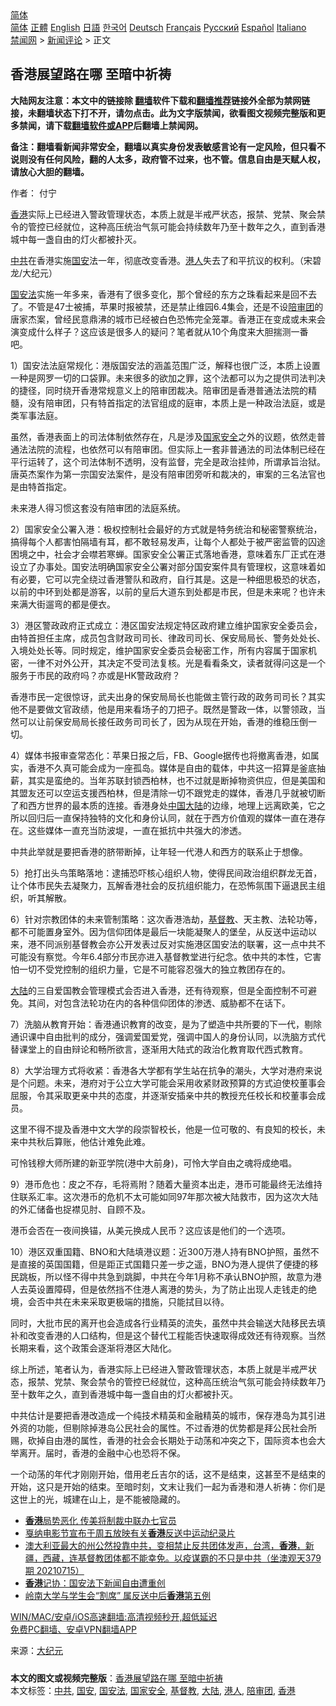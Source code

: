  <!-- 面包屑导航 --> <div class="breadcrumb"><!-- GTranslate: https://gtranslate.io/ -->  <div class="switcher notranslate">  <div class="selected">  <a href="#" onclick="return false;"> 简体</a>  </div>  <div class="option">  <a href="https://www.bannedbook.org" onclick="doGTranslate('zh-CN|zh-CN');jQuery('div.switcher div.selected a').html(jQuery(this).html());return false;" title="简体中文" class="nturl selected"> 简体</a>  <a href="https://www.bannedbook.org/zh-tw/" onclick="doGTranslate('zh-CN|zh-TW');jQuery('div.switcher div.selected a').html(jQuery(this).html());return false;" title="繁體中文" class="nturl"> 正體</a>  <a href="https://www.bannedbook.org/en/" onclick="doGTranslate('zh-CN|en');jQuery('div.switcher div.selected a').html(jQuery(this).html());return false;" title="English" class="nturl"> English</a>  <a href="https://www.bannedbook.org/ja/" onclick="doGTranslate('zh-CN|ja');jQuery('div.switcher div.selected a').html(jQuery(this).html());return false;" title="日本語" class="nturl"> 日語</a>  <a href="https://www.bannedbook.org/ko/" onclick="doGTranslate('zh-CN|ko');jQuery('div.switcher div.selected a').html(jQuery(this).html());return false;" title="한국어" class="nturl"> 한국어</a>  <a href="https://www.bannedbook.org/de/" onclick="doGTranslate('zh-CN|de');jQuery('div.switcher div.selected a').html(jQuery(this).html());return false;" title="Deutsch" class="nturl"> Deutsch</a>  <a href="https://www.bannedbook.org/fr/" onclick="doGTranslate('zh-CN|fr');jQuery('div.switcher div.selected a').html(jQuery(this).html());return false;" title="Français" class="nturl"> Français</a>  <a href="https://www.bannedbook.org/ru/" onclick="doGTranslate('zh-CN|ru');jQuery('div.switcher div.selected a').html(jQuery(this).html());return false;" title="Русский" class="nturl"> Русский</a>  <a href="https://www.bannedbook.org/es/" onclick="doGTranslate('zh-CN|es');jQuery('div.switcher div.selected a').html(jQuery(this).html());return false;" title="Español" class="nturl"> Español</a>  <a href="https://www.bannedbook.org/it/" onclick="doGTranslate('zh-CN|it');jQuery('div.switcher div.selected a').html(jQuery(this).html());return false;" title="Italiano" class="nturl"> Italiano</a>  </div>  </div>      <div class='breadcrumb-sub'><!-- Breadcrumb NavXT 6.3.0 --> <a href="https://www.bannedbook.org/" class="home">禁闻网</a> &gt; <a href="https://www.bannedbook.org/bnews/comments/" class="category">新闻评论</a> &gt; 正文</div></div><h2>香港展望路在哪 至暗中祈祷</h2> <p class="notice"><b>大陆网友注意：本文中的链接除 <a href="https://github.com/bannedbook/fanqiang" >翻墙</a>软件下载和<a href="https://github.com/killgcd/justmysocks/blob/master/README.md">翻墙推荐</a>链接外全部为禁网链接，未翻墙状态下打不开，请勿点击。此为文字版禁闻，欲看图文视频完整版和更多禁闻，请下载<a href="https://github.com/bannedbook/fanqiang">翻墙软件或APP</a>后翻墙上禁闻网。</p><p>备注：翻墙看新闻非常安全，翻墙以真实身份发表敏感言论有一定风险，但只看不说则没有任何风险，翻的人太多，政府管不过来，也不管。信息自由是天赋人权，请放心大胆的翻墙。</b></p>  <div class="entry"> <p>作者： 付宁</p> <p id="summary"><a href="https://www.bannedbook.org/bnews/tag/%e9%a6%99%e6%b8%af/" class="st_tag internal_tag" rel="tag" title="标签 香港 下的日志">香港</a>实际上已经进入警政管理状态，本质上就是半戒严状态，报禁、党禁、聚会禁令的管控已经就位，这种高压统治气氛可能会持续数年乃至十数年之久，直到香港城中每一盏自由的灯火都被扑灭。</p> <p id="conimg"><a href="https://www.bannedbook.org/bnews/tag/%e4%b8%ad%e5%85%b1/" class="st_tag internal_tag" rel="tag" title="标签 中共 下的日志">中共</a>在香港实施<a href="https://www.bannedbook.org/bnews/tag/%E5%9B%BD%E5%AE%89/" class="st_tag internal_tag" rel="tag" title="标签 国安 下的日志">国安</a>法一年，彻底改变香港。<a href="https://www.bannedbook.org/bnews/tag/%e6%b8%af%e4%ba%ba/" class="st_tag internal_tag" rel="tag" title="标签 港人 下的日志">港人</a>失去了和平抗议的权利。（宋碧龙/大纪元）</p> <p><a href="https://www.bannedbook.org/bnews/tag/%e5%9b%bd%e5%ae%89%e6%b3%95/" class="st_tag internal_tag" rel="tag" title="标签 国安法 下的日志">国安法</a>实施一年多来，香港有了很多变化，那个曾经的东方之珠看起来是回不去了。不管是47士被捕，苹果时报被禁，还是禁止维园6.4集会，还是不设<a href="https://www.bannedbook.org/bnews/tag/%E9%99%AA%E5%AE%A1%E5%9B%A2/" class="st_tag internal_tag" rel="tag" title="标签 陪审团 下的日志">陪审团</a>的唐家杰案，曾经民意鼎沸的城市已经被白色恐怖完全笼罩。香港正在变成或未来会演变成什么样子？这应该是很多人的疑问？笔者就从10个角度来大胆揣测一番吧。</p> <p>1）国安法法庭常规化：港版国安法的涵盖范围广泛，解释也很广泛，本质上设置一种是网罗一切的口袋罪。未来很多的欲加之罪，这个法都可以为之提供司法判决的捷径，同时绕开香港常规意义上的陪审团裁决。陪审团是香港普通法法院的精髓，没有陪审团，只有特首指定的法官组成的庭审，本质上是一种政治法庭，或是类军事法庭。</p> <p>虽然，香港表面上的司法体制依然存在，凡是涉及<a href="https://www.bannedbook.org/bnews/tag/%e5%9b%bd%e5%ae%b6%e5%ae%89%e5%85%a8/" class="st_tag internal_tag" rel="tag" title="标签 国家安全 下的日志">国家安全</a>之外的议题，依然走普通法法院的流程，也依然可以有陪审团。但实际上一套非普通法的司法体制已经在平行运转了，这个司法体制不透明，没有监督，完全是政治挂帅，所谓承旨治狱。唐英杰案作为第一宗国安法案件，是没有陪审团旁听和裁决的，审案的三名法官也是由特首指定。</p> <p>未来港人得习惯这套没有陪审团的法庭系统。</p>  <p>2）国家安全公署入港：极权控制社会最好的方式就是特务统治和秘密警察统治，搞得每个人都害怕隔墙有耳，都不敢轻易发声，让每个人都处于被严密监管的囚途困境之中，社会才会噤若寒蝉。国家安全公署正式落地香港，意味着东厂正式在港设立了办事处。国安法明确国家安全公署对部分国安案件具有管理权，这意味着如有必要，它可以完全绕过香港警队和政府，自行其是。这是一种细思极恐的状态，以前的中环到处都是游客，以前的皇后大道东到处都是市民，但是未来呢？也许未来满大街遛弯的都是便衣。</p> <p>3）港区警政政府正式成立：港区国安法规定特区政府建立维护国家安全委员会，由特首担任主席，成员包含财政司司长、律政司司长、保安局局长、警务处处长、入境处处长等。同时规定，维护国家安全委员会秘密工作，所有内容属于国家机密，一律不对外公开，其决定不受司法复核。光是看看条文，读者就得问这是一个服务于市民的政府吗？亦或是HK警政政府？</p> <p>香港市民一定很惊讶，武夫出身的保安局局长也能做主管行政的政务司司长？其实他不是要做文官政绩，他是用来看场子的刀把子。既然是警政一体，以警领政，当然可以让前保安局局长接任政务司司长了，因为从现在开始，香港的维稳压倒一切。</p> <p>4）媒体书报审查常态化：苹果日报之后，FB、Google据传也将撤离香港，如属实，香港不久真可能会成为一座孤岛。媒体是自由的载体，中共这一招算是釜底抽薪，其实是蛮绝的。当年苏联封锁西柏林，也不过就是断掉物资供应，但是美国和其盟友还可以空运支援西柏林，但是清除一切不跟党走的媒体，香港几乎就被切断了和西方世界的最本质的连接。香港身处<span class='wp_keywordlink_affiliate'><a href="https://www.bannedbook.org/" title="中国" target="_blank">中国</a></span><span class='wp_keywordlink_affiliate'><a href="https://www.bannedbook.org/" title="大陆" target="_blank">大陆</a></span>的边缘，地理上远离欧美，它之所以回归后一直保持独特的文化和身份认同，就在于西方价值观的媒体一直在港存在。这些媒体一直充当防波堤，一直在抵抗中共强大的渗透。</p> <p>中共此举就是要把香港的脐带断掉，让年轻一代港人和西方的联系止于想像。</p> <p>5）抢打出头鸟策略落地：逮捕恐吓核心组织人物，使得民间政治组织群龙无首，让个体市民失去凝聚力，瓦解香港社会的反抗组织能力，在恐怖氛围下逼退民主组织，听其解散。</p> <p>6）针对宗教团体的未来管制策略：这次香港浩劫，<a href="https://www.bannedbook.org/bnews/tag/%e5%9f%ba%e7%9d%a3%e6%95%99/" class="st_tag internal_tag" rel="tag" title="标签 基督教 下的日志">基督教</a>、天主教、法轮功等，都不可能置身室外。因为信仰团体是最后一块能凝聚人的堡垒，从反送中运动以来，港不同派别基督教会亦公开发表过反对实施港区国安法的联署，这一点中共不可能没有察觉。今年6.4部分市民亦进入基督教堂进行纪念。依中共的本性，它害怕一切不受党控制的组织力量，它是不可能容忍强大的独立教团存在的。</p>  <p><a href="https://www.bannedbook.org/bnews/tag/%e5%a4%a7%e9%99%86/" class="st_tag internal_tag" rel="tag" title="标签 大陆 下的日志">大陆</a>的三自爱国教会管理模式会否进入香港，还有待观察，但是全面控制不可避免。其间，对包含法轮功在内的各种信仰团体的渗透、威胁都不在话下。</p> <p>7）洗脑从教育开始：香港通识教育的改变，是为了塑造中共所要的下一代，剔除通识课中自由批判的成分，强调爱国爱党，强调中国人的身份认同，以洗脑方式代替课堂上的自由辩论和畅所欲言，逐渐用大陆式的政治化教育取代西式教育。</p> <p>8）大学治理方式将收紧：香港各大学都有学生站在抗争的潮头，大学对港府来说是个问题。未来，港府对于公立大学可能会采用收紧财政预算的方式迫使校董事会屈服，令其采取更亲中共的态度，并逐渐安插亲中共的教授充任校长和校董事会成员。</p> <p>这里不得不提及香港中文大学的段崇智校长，他是一位可敬的、有良知的校长，未来中共秋后算账，他估计难免此难。</p> <p>可怜钱穆大师所建的新亚学院(港中大前身)，可怜大学自由之魂将成绝唱。</p> <p>9）港币危也：皮之不存，毛将焉附？随着大量资本出走，港币可能最终无法维持住联系汇率。这次港币的危机不太可能如同97年那次被大陆救市，因为这次大陆的外汇储备也捉襟见肘、自顾不及。</p> <p>港币会否在一夜间换锚，从美元换成人民币？这应该是他们的一个选项。</p>  <p>10）港区双重国籍、BNO和大陆填港议题：近300万港人持有BNO护照，虽然不是直接的英国国籍，但是距正式国籍只差一步之遥，BNO为港人提供了便捷的移民跳板，所以怪不得中共急到跳脚，中共在今年1月称不承认BNO护照，故意为港人去英设置障碍，但是依然挡不住港人离港的势头，为了防止出现人走钱走的绝境，会否中共在未来采取更极端的措施，只能拭目以待。</p> <p>同时，大批市民的离开也会造成各行业精英的流失，虽然中共会输送大陆移民去填补和改变香港的人口结构，但是这个替代工程能否快速取得成效还有待观察。当然长期来看，这个政策会逐渐将港区大陆化。</p> <p>综上所述，笔者认为，香港实际上已经进入警政管理状态，本质上就是半戒严状态，报禁、党禁、聚会禁令的管控已经就位，这种高压统治气氛可能会持续数年乃至十数年之久，直到香港城中每一盏自由的灯火都被扑灭。</p> <p>中共估计是要把香港改造成一个纯技术精英和金融精英的城市，保存港岛为其引进外资的功能，但剔除掉港岛公民社会的属性。不过香港的优势都是拜公民社会所赐，砍掉自由港的属性，香港的社会会长期处于动荡和冲突之下，国际资本也会大举离开。届时，香港的金融中心也恐将不保。</p> <p>一个动荡的年代才刚刚开始，借用老丘吉尔的话，这不是结束，这甚至不是结束的开始，这只是开始的结束。至暗时刻，文末让我们一起为香港和港人祈祷：你们是这世上的光，城建在山上，是不能被隐藏的。</p> <ul class='op-related-articles' title='相关阅读'> <li><a href='https://www.bannedbook.org/bnews/cbnews/20210716/1588190.html' target='_blank'><b>香港</b>局势恶化 传美将制裁中联办七官员</a></li> <li><a href='https://www.bannedbook.org/bnews/cnnews/hknews/20210716/1587983.html' target='_blank'>戛纳电影节宣布于周五放映有关<b>香港</b>反送中运动纪录片</a></li> <li><a href='https://www.bannedbook.org/bnews/bannedvideo/20210715/1587921.html' target='_blank'>澳大利亚最大的州公然投靠中共，变相禁止反共团体发声，台湾，<b>香港</b>，新疆，西藏，连基督教团体都不能幸免。以疫谋霸的不只是中共（坐澳观天379期 20210715）</a></li> <li><a href='https://www.bannedbook.org/bnews/ssgc/20210715/1587916.html' target='_blank'><b>香港</b>记协：国安法下新闻自由遭重创</a></li> <li><a href='https://www.bannedbook.org/bnews/headline/20210715/1587886.html' target='_blank'>岭南大学与学生会“割席” 属反送中后<b>香港</b>第五例</a></li> </ul> <p class="texttj"> <a href="https://github.com/bannedbook/fanqiang/wiki/V2ray%E6%9C%BA%E5%9C%BA" target="_blank">WIN/MAC/安卓/iOS高速翻墙:高清视频秒开,超低延迟</a><br/> <a href="https://github.com/bannedbook/fanqiang/wiki/%E7%A6%81%E9%97%BB%E7%BD%91%E5%AE%89%E5%8D%93%E7%BF%BB%E5%A2%99%E6%96%B0%E9%97%BBAPP" target="_blank">免费PC翻墙、安卓VPN翻墙APP</a></p><p> 来源：<span class='wp_keywordlink_affiliate'><a href="http://www.epochtimes.com/" title="大纪元" target="_blank">大纪元</a></span> </p> <a name='sharetosocial'></a>  <div style="margin-bottom:5px;padding-bottom:5px;clear:both"> <div id="archive-pix-1" class="banner-ads"> <!-- AuctionX Display platform tag START --> <div id="26318x728x90x621x_ADSLOT2" clicktrack="%%CLICK_URL_ESC%%"></div> <!-- AuctionX Display platform tag END --> </div> <div id="archive-pix-2" class="banner-ads"> <!-- AuctionX Display platform tag START --> <div id="26315x300x250x621x_ADSLOT2" clicktrack="%%CLICK_URL_ESC%%"></div> <!-- AuctionX Display platform tag END --> </div> </div>    <div id="archive-pix-1" class="banner-ads"> <!-- AuctionX Display platform tag START --> <div id="26318x728x90x621x_ADSLOT3" clicktrack="%%CLICK_URL_ESC%%"></div> <!-- AuctionX Display platform tag END --> </div> <div><b>本文的图文或视频完整版</b>：<a href='https://www.bannedbook.org/bnews/comments/20210716/1588198.html'>香港展望路在哪 至暗中祈祷</a></div>  </div><!--END ENTRY--> <div class="postfooter"> <div>本文标签：<a href="https://www.bannedbook.org/bnews/tag/%e4%b8%ad%e5%85%b1/" rel="tag">中共</a>, <a href="https://www.bannedbook.org/bnews/tag/%E5%9B%BD%E5%AE%89/" rel="tag">国安</a>, <a href="https://www.bannedbook.org/bnews/tag/%e5%9b%bd%e5%ae%89%e6%b3%95/" rel="tag">国安法</a>, <a href="https://www.bannedbook.org/bnews/tag/%e5%9b%bd%e5%ae%b6%e5%ae%89%e5%85%a8/" rel="tag">国家安全</a>, <a href="https://www.bannedbook.org/bnews/tag/%e5%9f%ba%e7%9d%a3%e6%95%99/" rel="tag">基督教</a>, <a href="https://www.bannedbook.org/bnews/tag/%e5%a4%a7%e9%99%86/" rel="tag">大陆</a>, <a href="https://www.bannedbook.org/bnews/tag/%e6%b8%af%e4%ba%ba/" rel="tag">港人</a>, <a href="https://www.bannedbook.org/bnews/tag/%E9%99%AA%E5%AE%A1%E5%9B%A2/" rel="tag">陪审团</a>, <a href="https://www.bannedbook.org/bnews/tag/%e9%a6%99%e6%b8%af/" rel="tag">香港</a></div>  </div><!--END POSTFOOTER--> 